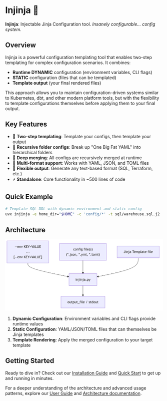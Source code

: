 # Injinja 🥷

**Injinja**: Injectable Jinja Configuration tool. *Insanely configurable... config system.*

## Overview

Injinja is a powerful configuration templating tool that enables two-step templating for complex configuration scenarios. It combines:

- **Runtime DYNAMIC** configuration (environment variables, CLI flags)
- **STATIC** configuration (files that can be templated)
- **Template output** (your final rendered files)

This approach allows you to maintain configuration-driven systems similar to Kubernetes, dbt, and other modern platform tools, but with the flexibility to template configurations themselves before applying them to your final output.

## Key Features

- 🔧 **Two-step templating**: Template your configs, then template your output
- 📁 **Recursive folder configs**: Break up "One Big Fat YAML" into hierarchical folders
- 🔄 **Deep merging**: All configs are recursively merged at runtime
- 📝 **Multi-format support**: Works with YAML, JSON, and TOML files
- 🎯 **Flexible output**: Generate any text-based format (SQL, Terraform, etc.)
- ⚡ **Standalone**: Core functionality in ~500 lines of code

## Quick Example

```bash
# Template SQL DDL with dynamic environment and static config
uvx injinja -e home_dir="$HOME" -c 'config/*' -t sql/warehouse.sql.j2
```

## Architecture

![Overview Diagram](https://github.com/neozenith/injinja/blob/main/diagrams/overview.png?raw=true)

1. **Dynamic Configuration**: Environment variables and CLI flags provide runtime values
2. **Static Configuration**: YAML/JSON/TOML files that can themselves be Jinja templates
3. **Template Rendering**: Apply the merged configuration to your target template

## Getting Started

Ready to dive in? Check out our [Installation Guide](user-guide/installation.md) and [Quick Start](user-guide/quick-start.md) to get up and running in minutes.

For a deeper understanding of the architecture and advanced usage patterns, explore our [User Guide](user-guide/configuration.md) and [Architecture documentation](architecture/overview.md).